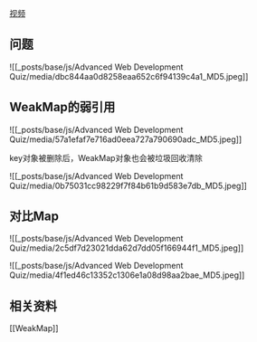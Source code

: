 [视频](https://tongyi.aliyun.com/efficiency/doc/transcripts/wg57n3a2me23qkr3?source=2)

## 问题

![[_posts/base/js/Advanced Web Development Quiz/media/dbc844aa0d8258eaa652c6f94139c4a1_MD5.jpeg]]

## WeakMap的弱引用

![[_posts/base/js/Advanced Web Development Quiz/media/57a1efaf7e716ad0eea727a790690adc_MD5.jpeg]]

key对象被删除后，WeakMap对象也会被垃圾回收清除

![[_posts/base/js/Advanced Web Development Quiz/media/0b75031cc98229f7f84b61b9d583e7db_MD5.jpeg]]


## 对比Map

![[_posts/base/js/Advanced Web Development Quiz/media/2c5df7d23021dda62d7dd05f166944f1_MD5.jpeg]]

![[_posts/base/js/Advanced Web Development Quiz/media/4f1ed46c13352c1306e1a08d98aa2bae_MD5.jpeg]]


## 相关资料
[[WeakMap]]